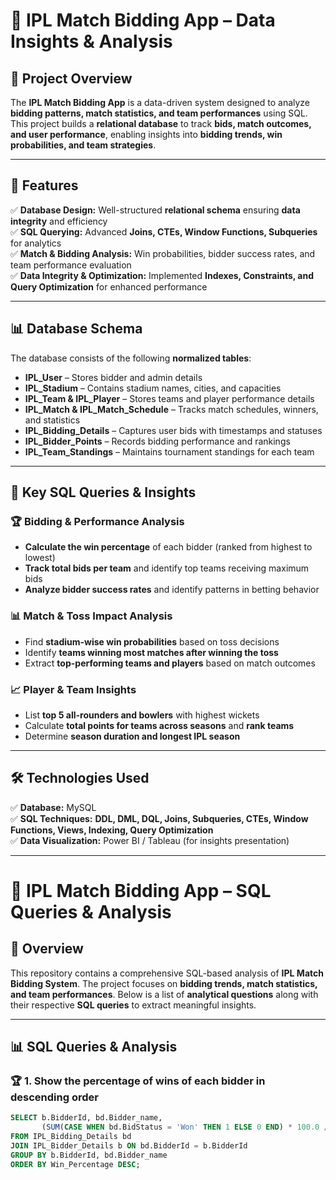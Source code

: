 # 🏏 IPL Match Bidding App – Data Insights & Analysis  

## 📌 Project Overview  
The **IPL Match Bidding App** is a data-driven system designed to analyze **bidding patterns, match statistics, and team performances** using SQL. This project builds a **relational database** to track **bids, match outcomes, and user performance**, enabling insights into **bidding trends, win probabilities, and team strategies**.

---

## 🚀 Features  
✅ **Database Design:** Well-structured **relational schema** ensuring **data integrity** and efficiency  
✅ **SQL Querying:** Advanced **Joins, CTEs, Window Functions, Subqueries** for analytics  
✅ **Match & Bidding Analysis:** Win probabilities, bidder success rates, and team performance evaluation  
✅ **Data Integrity & Optimization:** Implemented **Indexes, Constraints, and Query Optimization** for enhanced performance  

---

## 📊 Database Schema  

The database consists of the following **normalized tables**:  
- **IPL_User** – Stores bidder and admin details  
- **IPL_Stadium** – Contains stadium names, cities, and capacities  
- **IPL_Team & IPL_Player** – Stores teams and player performance details  
- **IPL_Match & IPL_Match_Schedule** – Tracks match schedules, winners, and statistics  
- **IPL_Bidding_Details** – Captures user bids with timestamps and statuses  
- **IPL_Bidder_Points** – Records bidding performance and rankings  
- **IPL_Team_Standings** – Maintains tournament standings for each team  

---

## 📌 Key SQL Queries & Insights  

### 🏆 **Bidding & Performance Analysis**  
- **Calculate the win percentage** of each bidder (ranked from highest to lowest)  
- **Track total bids per team** and identify top teams receiving maximum bids  
- **Analyze bidder success rates** and identify patterns in betting behavior  

### 📊 **Match & Toss Impact Analysis**  
- Find **stadium-wise win probabilities** based on toss decisions  
- Identify **teams winning most matches after winning the toss**  
- Extract **top-performing teams and players** based on match outcomes  

### 📈 **Player & Team Insights**  
- List **top 5 all-rounders and bowlers** with highest wickets  
- Calculate **total points for teams across seasons** and **rank teams**  
- Determine **season duration and longest IPL season**  

---

## 🛠️ Technologies Used  
✅ **Database:** MySQL  
✅ **SQL Techniques:** **DDL, DML, DQL, Joins, Subqueries, CTEs, Window Functions, Views, Indexing, Query Optimization**  
✅ **Data Visualization:** Power BI / Tableau (for insights presentation)  

---


# 🏏 IPL Match Bidding App – SQL Queries & Analysis  

## 📌 Overview  
This repository contains a comprehensive SQL-based analysis of **IPL Match Bidding System**. The project focuses on **bidding trends, match statistics, and team performances**. Below is a list of **analytical questions** along with their respective **SQL queries** to extract meaningful insights.

---

## 📊 SQL Queries & Analysis  

### 🏆 1. Show the percentage of wins of each bidder in descending order  
```sql
SELECT b.BidderId, bd.Bidder_name, 
       (SUM(CASE WHEN bd.BidStatus = 'Won' THEN 1 ELSE 0 END) * 100.0 / COUNT(*)) AS Win_Percentage
FROM IPL_Bidding_Details bd
JOIN IPL_Bidder_Details b ON bd.BidderId = b.BidderId
GROUP BY b.BidderId, bd.Bidder_name
ORDER BY Win_Percentage DESC;






